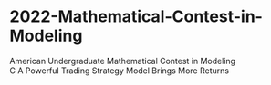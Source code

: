 # 2022-Mathematical-Contest-in-Modeling
American Undergraduate Mathematical Contest in Modeling \
C A Powerful Trading Strategy Model Brings More Returns

